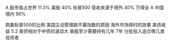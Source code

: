 A 股市值占世界 11.3%
美股 40%
标普500 营收来源于境外 40%
万得全 A 中国境内 90%

跑赢标普500的比例
美国主动管理跑不赢指数的原因
海外市场择时的效果
美债收益 5.2
美债相对于中债的波动大
美股至少需要持有几年 7年
分批投入适合哪几类投资者
